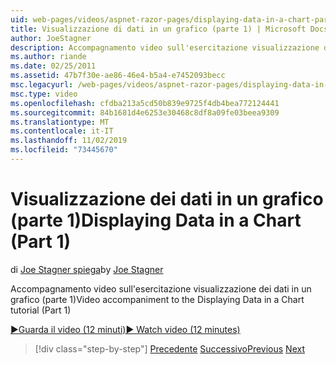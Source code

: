 ```yaml
---
uid: web-pages/videos/aspnet-razor-pages/displaying-data-in-a-chart-part-1
title: Visualizzazione di dati in un grafico (parte 1) | Microsoft Docs
author: JoeStagner
description: Accompagnamento video sull'esercitazione visualizzazione dei dati in un grafico (parte 1)
ms.author: riande
ms.date: 02/25/2011
ms.assetid: 47b7f30e-ae86-46e4-b5a4-e7452093becc
msc.legacyurl: /web-pages/videos/aspnet-razor-pages/displaying-data-in-a-chart-part-1
msc.type: video
ms.openlocfilehash: cfdba213a5cd50b839e9725f4db4bea772124441
ms.sourcegitcommit: 84b1681d4e6253e30468c8df8a09fe03beea9309
ms.translationtype: MT
ms.contentlocale: it-IT
ms.lasthandoff: 11/02/2019
ms.locfileid: "73445670"
---
```

# <a name="displaying-data-in-a-chart-part-1"></a><span data-ttu-id="2786d-103">Visualizzazione dei dati in un grafico (parte 1)</span><span class="sxs-lookup"><span data-stu-id="2786d-103">Displaying Data in a Chart (Part 1)</span></span>

<span data-ttu-id="2786d-104">di [Joe Stagner spiega](https://github.com/JoeStagner)</span><span class="sxs-lookup"><span data-stu-id="2786d-104">by [Joe Stagner](https://github.com/JoeStagner)</span></span>

<span data-ttu-id="2786d-105">Accompagnamento video sull'esercitazione visualizzazione dei dati in un grafico (parte 1)</span><span class="sxs-lookup"><span data-stu-id="2786d-105">Video accompaniment to the Displaying Data in a Chart tutorial (Part 1)</span></span>

<span data-ttu-id="2786d-106">[&#9654;Guarda il video (12 minuti)](https://channel9.msdn.com/Blogs/ASP-NET-Site-Videos/displaying-data-in-a-chart-(part-1))</span><span class="sxs-lookup"><span data-stu-id="2786d-106">[&#9654; Watch video (12 minutes)](https://channel9.msdn.com/Blogs/ASP-NET-Site-Videos/displaying-data-in-a-chart-(part-1))</span></span>

> [!div class="step-by-step"]
> <span data-ttu-id="2786d-107">[Precedente](displaying-data-in-a-grid.md)
> [Successivo](displaying-data-in-a-chart-part-2.md)</span><span class="sxs-lookup"><span data-stu-id="2786d-107">[Previous](displaying-data-in-a-grid.md)
[Next](displaying-data-in-a-chart-part-2.md)</span></span>
